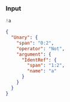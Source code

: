 ### Input
```js
!a
```

```json
{
  "Unary": {
    "span": "0:2",
    "operator": "Not",
    "argument": {
      "IdentRef": {
        "span": "1:2",
        "name": "a"
      }
    }
  }
}
```
